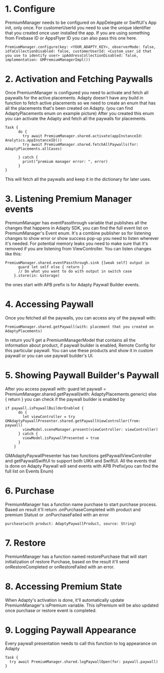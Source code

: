 # 1. Configure


PremiumManager needs to be configured on AppDelegate or SwiftUI's App init, only once. For customerUserId you need to use the unique identifier that you created once user installed the app. If you are using something from Firebase ID or AppsFlyer ID you can also pass this one here.


`PremiumManager.configure(key: <YOUR_ADAPTY_KEY>, observerMode: false, idfaCollectionDisabled: false, customerUserId: <Custom_user_id that you use to identify user> ipAddressCollectionDisabled: false, implementation: GMPremiumManagerImpl())`


# 2. Activation and Fetching Paywalls


Once PremiumManager is configured you need to activate and fetch all paywalls for the active placements. Adapty doesn't have any build in function to fetch active placements so we need to create an enum that has all the placements that's been created on Adapty. (you can find AdaptyPlacements enum on example picture)
After you created this enum you can activate the Adapty and fetch all the paywalls for placements.

```
Task {
      do {
        try await PremiumManager.shared.activate(appInstanceId: Analytics.appInstanceID())
        try await PremiumManager.shared.fetchAllPaywalls(for: AdaptyPlacements.allCases)

      } catch {
        print("premium manager error: ", error)
      }
}
```



This will fetch all the paywalls and keep it in the dictionary for later uses.


# 3. Listening Premium Manager events


PremiumManager has eventPassthrough  variable that publishes all the changes that happens in Adapty SDK, you can find the full event list on PremiumManager's Event enum. It's a combine publisher so for listening changes to show error or show success pop-up you need to listen wherever it's needed. For potential memory leaks you need to make sure that it's removed if you are listening from ViewController.
You can listen changes like this:

```
PremiumManager.shared.eventPassthrough.sink {[weak self] output in
      guard let self else { return }
      // Do what you want to do with output in switch case
    }.store(in: &storage)
```



the ones start with APB prefix is for Adapty Paywall Builder events.


# 4. Accessing Paywall


Once you fetched all the paywalls, you can access any of the paywall with:

```
PremiumManager.shared.getPaywall(with: placement that you created on AdaptyPlacements)
```



In return you'll get a PremiumManagerModel that contains all the information about product, if paywall builder is enabled, Remote Config for this particular paywall. You can use these products and show it in custom paywall or you can use paywall builder's UI.


# 5. Showing Paywall Builder's Paywall


After you access paywall with:
guard let paywall = PremiumManager.shared.getPaywall(with: AdaptyPlacements.generic) else { return }
you can check if the paywall builder is enabled by

```
if paywall.isPaywallBuilderEnabled {
      do {
        let viewController = try GMAdaptyPaywallPresenter.shared.getPaywallViewController(from: paywall)
        viewModel.sceneManager.present(viewController: viewController)
      } catch {
        viewModel.isPaywallPresented = true
      }
    }
```


GMAdaptyPaywallPresenter has two functions getPaywallViewController and getPaywallSwiftUI to support both UIKit and SwiftUI. All the events that is done on Adapty Paywall will send events with APB Prefix(you can find the full list on Events Enum)


# 6. Purchase


PremiumManager has a function name purchase to start purchase process. Based on result it'll return .onPurchaseCompleted with product and premium Statust or .onPurchaseFailed with an error

```
purchase(with product: AdaptyPaywallProduct, source: String)
```


# 7. Restore


PremiumManager has a function named restorePurchase that will start initialization of restore Purchase, based on the result it'll send onRestoreCompleted or onRestoreFailed with an error.


# 8. Accessing Premium State


When Adapty's activation is done, it'll automatically update PremiumManager's isPremium variable. This isPremium will be also updated once purchase or restore event is completed.


# 9. Logging Paywall Appearance

Every paywall presentation needs to call this function to log appearance on Adapty

```
Task {
  try await PremiumManager.shared.logPaywallOpen(for: paywall.paywall)
}
```
